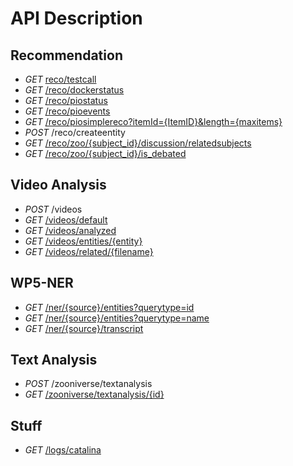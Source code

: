# API Description #


## Recommendation ##


- *GET* [reco/testcall](reco/testcall)
- *GET* [/reco/dockerstatus](reco/dockerstatus)
- *GET* [/reco/piostatus](reco/piostatus)
- *GET* [/reco/pioevents](reco/pioevents)
- *GET* [/reco/piosimplereco?itemId={ItemID}&length={maxitems}](reco/piosimplereco?itemId={ItemID}&length={maxitems})
- *POST* /reco/createentity
- *GET* [/reco/zoo/{subject_id}/discussion/relatedsubjects](reco/zoo/{subject_id}/discussion/relatedsubjects)
- *GET* [/reco/zoo/{subject_id}/is_debated](reco/zoo/{subject_id}/is_debated)


## Video Analysis ##

- *POST* /videos
- *GET* [/videos/default](videos/default)
- *GET* [/videos/analyzed](videos/analyzed)
- *GET* [/videos/entities/{entity}](videos/entities/{entity})
- *GET* [/videos/related/{filename}](videos/related/{filename})



## WP5-NER ##

- *GET* [/ner/{source}/entities?querytype=id](ner/{source}/entities?querytype=id)
- *GET* [/ner/{source}/entities?querytype=name](ner/{source}entities?querytype=name)
- *GET* [/ner/{source}/transcript](ner/{source}/transcript)


## Text Analysis ##

- *POST* /zooniverse/textanalysis
- *GET* [/zooniverse/textanalysis/{id}](zooniverse/textanalysis/{id})

## Stuff ##

- *GET* [/logs/catalina](logs/catalina)